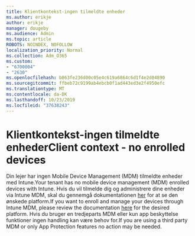 ```yaml
---
title: Klientkontekst-ingen tilmeldte enheder
ms.author: erikje
author: erikje
manager: dougeby
ms.audience: Admin
ms.topic: article
ROBOTS: NOINDEX, NOFOLLOW
localization_priority: Normal
ms.collection: Adm_O365
ms.custom:
- "6700004"
- "2630"
ms.openlocfilehash: b863fe236d00c05e4c619a6864c6d1f4e2d04890
ms.sourcegitcommit: ffbeb72c9199ab4ebcb0f1ad443ed3e2f4950efc
ms.translationtype: MT
ms.contentlocale: da-DK
ms.lasthandoff: 10/23/2019
ms.locfileid: "37638243"
---
```

# <a name="client-context---no-enrolled-devices"></a><span data-ttu-id="7ea4a-102">Klientkontekst-ingen tilmeldte enheder</span><span class="sxs-lookup"><span data-stu-id="7ea4a-102">Client context - no enrolled devices</span></span>

<span data-ttu-id="7ea4a-103">Din lejer har ingen Mobile Device Management (MDM) tilmeldte enheder med Intune.</span><span class="sxs-lookup"><span data-stu-id="7ea4a-103">Your tenant has no mobile device management (MDM) enrolled devices with Intune.</span></span> <span data-ttu-id="7ea4a-104">Hvis du vil tilmelde dig og administrere dine enheder via Intune MDM, skal du gennemgå dokumentationen [her](https://docs.microsoft.com/intune/device-enrollment) for at se den ønskede platform.</span><span class="sxs-lookup"><span data-stu-id="7ea4a-104">If you want to enroll and manage your devices through Intune MDM, please review the documentation [here](https://docs.microsoft.com/intune/device-enrollment) for the desired platform.</span></span> <span data-ttu-id="7ea4a-105">Hvis du bruger en tredjeparts MDM eller kun app beskyttelse funktioner ingen handling kan være behov for.</span><span class="sxs-lookup"><span data-stu-id="7ea4a-105">If you are using a third party MDM or only App Protection features no action may be needed.</span></span> 